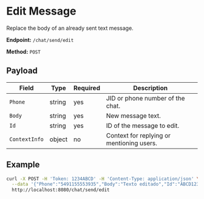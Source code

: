 # Edit Message

Replace the body of an already sent text message.

**Endpoint:** `/chat/send/edit`

**Method:** `POST`

## Payload

| Field | Type | Required | Description |
|-------|------|----------|-------------|
| `Phone` | string | yes | JID or phone number of the chat. |
| `Body` | string | yes | New message text. |
| `Id` | string | yes | ID of the message to edit. |
| `ContextInfo` | object | no | Context for replying or mentioning users. |

## Example

```bash
curl -X POST -H 'Token: 1234ABCD' -H 'Content-Type: application/json' \
  --data '{"Phone":"5491155553935","Body":"Texto editado","Id":"ABCD1234"}' \
  http://localhost:8080/chat/send/edit
```
